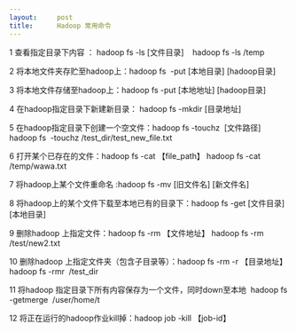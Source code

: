 ```yaml
---
layout:     post
title:      Hadoop 常用命令
---
```

<div id="article_content" class="article_content clearfix csdn-tracking-statistics" data-pid="blog" data-mod="popu_307" data-dsm="post">
								            <link rel="stylesheet" href="https://csdnimg.cn/release/phoenix/template/css/ck_htmledit_views-f76675cdea.css">
						<div class="htmledit_views" id="content_views">
                
<p>1 查看指定目录下内容 ： hadoop fs -ls [文件目录]    hadoop fs -ls /temp</p>
<p>2 将本地文件夹存贮至hadoop上：hadoop fs  -put [本地目录] [hadoop目录]</p>
<p>3 将本地文件存储至hadoop上：hadoop fs -put [本地地址] [hadoop目录]</p>
<p>4 在hadoop指定目录下新建新目录： hadoop fs -mkdir [目录地址]</p>
<p>5 在hadoop指定目录下创建一个空文件：hadoop fs -touchz  [文件路径]   hadoop fs  -touchz /test_dir/test_new_file.txt</p>
<p>6 打开某个已存在的文件：hadoop fs -cat 【file_path】 hadoop fs -cat /temp/wawa.txt</p>
<p>7 将hadoop上某个文件重命名 :hadoop fs -mv [旧文件名] [新文件名]</p>
<p>8 将hadoop上的某个文件下载至本地已有的目录下：hadoop fs -get [文件目录] [本地目录]</p>
<p>9 删除hadoop 上指定文件：hadoop fs -rm 【文件地址】 hadoop fs -rm /test/new2.txt</p>
<p>10 删除hadoop 上指定文件夹（包含子目录等）：hadoop fs -rm -r 【目录地址】hadoop fs -rmr  /test_dir</p>
<p>11 将hadoop 指定目录下所有内容保存为一个文件，同时down至本地  hadoop fs -getmerge  /user/home/t</p>
<p>12 将正在运行的hadoop作业kill掉：hadoop job -kill 【job-id】</p>
<p><br></p>
            </div>
                </div>